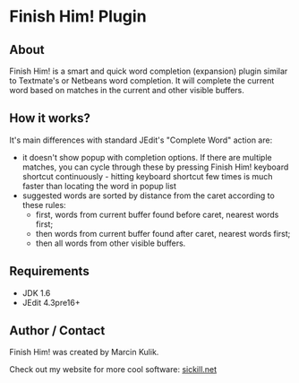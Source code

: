 Finish Him! Plugin
================

About
-----

Finish Him! is a smart and quick word completion (expansion) plugin similar to Textmate's or Netbeans word completion. It will complete the current word based on matches in the current and other visible buffers.

How it works?
-------------

It's main differences with standard JEdit's "Complete Word" action are:

* it doesn't show popup with completion options. If there are multiple matches, you can cycle through these by pressing Finish Him! keyboard shortcut continuously - hitting keyboard shortcut few times is much faster than locating the word in popup list
* suggested words are sorted by distance from the caret according to these rules:
  * first, words from current buffer found before caret, nearest words first;
  * then words from current buffer found after caret, nearest words first;
  * then all words from other visible buffers.

Requirements
------------
* JDK 1.6
* JEdit 4.3pre16+

Author / Contact
----------------

Finish Him! was created by Marcin Kulik.

Check out my website for more cool software: [sickill.net](http://sickill.net/)
